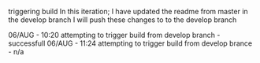 triggering build
In this iteration; I have updated the readme from master in the develop branch 
I will push these changes to to the develop branch 

06/AUG - 10:20  attempting to trigger build from develop branch - successfull
06/AUG - 11:24  attempting to trigger build from develop brance - n/a
